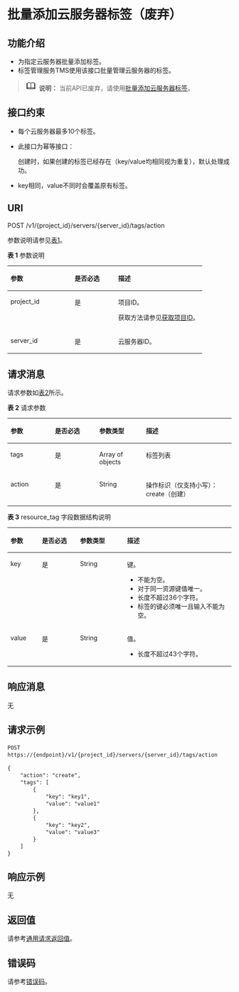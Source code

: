 # 批量添加云服务器标签（废弃）<a name="ecs_02_1407_01"></a>

## 功能介绍<a name="section35847011245"></a>

-   为指定云服务器批量添加标签。
-   标签管理服务TMS使用该接口批量管理云服务器的标签。

>![](public_sys-resources/icon-note.gif) **说明：** 
>当前API已废弃，请使用[批量添加云服务器标签](批量添加云服务器标签.md)。

## 接口约束<a name="section2179161873415"></a>

-   每个云服务器最多10个标签。
-   此接口为幂等接口：

    创建时，如果创建的标签已经存在（key/value均相同视为重复），默认处理成功。

-   key相同，value不同时会覆盖原有标签。

## URI<a name="section16695164917340"></a>

POST /v1/\{project\_id\}/servers/\{server\_id\}/tags/action

参数说明请参见[表1](#table19484740133714)。

**表 1**  参数说明

<a name="table19484740133714"></a>
<table><thead align="left"><tr id="row1351554013716"><th class="cellrowborder" valign="top" width="32.89%" id="mcps1.2.4.1.1"><p id="p7707213"><a name="p7707213"></a><a name="p7707213"></a>参数</p>
</th>
<th class="cellrowborder" valign="top" width="22.37%" id="mcps1.2.4.1.2"><p id="p20304554"><a name="p20304554"></a><a name="p20304554"></a>是否必选</p>
</th>
<th class="cellrowborder" valign="top" width="44.74%" id="mcps1.2.4.1.3"><p id="p34056167"><a name="p34056167"></a><a name="p34056167"></a>描述</p>
</th>
</tr>
</thead>
<tbody><tr id="row251512409371"><td class="cellrowborder" valign="top" width="32.89%" headers="mcps1.2.4.1.1 "><p id="p8515164093713"><a name="p8515164093713"></a><a name="p8515164093713"></a>project_id</p>
</td>
<td class="cellrowborder" valign="top" width="22.37%" headers="mcps1.2.4.1.2 "><p id="p18515240143717"><a name="p18515240143717"></a><a name="p18515240143717"></a>是</p>
</td>
<td class="cellrowborder" valign="top" width="44.74%" headers="mcps1.2.4.1.3 "><p id="p37593705"><a name="p37593705"></a><a name="p37593705"></a>项目ID。</p>
<p id="p1180512217438"><a name="p1180512217438"></a><a name="p1180512217438"></a>获取方法请参见<a href="获取项目ID.md">获取项目ID</a>。</p>
</td>
</tr>
<tr id="row14515124013712"><td class="cellrowborder" valign="top" width="32.89%" headers="mcps1.2.4.1.1 "><p id="p13531204014371"><a name="p13531204014371"></a><a name="p13531204014371"></a>server_id</p>
</td>
<td class="cellrowborder" valign="top" width="22.37%" headers="mcps1.2.4.1.2 "><p id="p3531540183718"><a name="p3531540183718"></a><a name="p3531540183718"></a>是</p>
</td>
<td class="cellrowborder" valign="top" width="44.74%" headers="mcps1.2.4.1.3 "><p id="p17531340143714"><a name="p17531340143714"></a><a name="p17531340143714"></a>云服务器ID。</p>
</td>
</tr>
</tbody>
</table>

## 请求消息<a name="section36878128386"></a>

请求参数如[表2](#table1349994618388)所示。

**表 2**  请求参数

<a name="table1349994618388"></a>
<table><thead align="left"><tr id="row1563944663818"><th class="cellrowborder" valign="top" width="19.801980198019802%" id="mcps1.2.5.1.1"><p id="p17639246103812"><a name="p17639246103812"></a><a name="p17639246103812"></a>参数</p>
</th>
<th class="cellrowborder" valign="top" width="19.801980198019802%" id="mcps1.2.5.1.2"><p id="p363934610388"><a name="p363934610388"></a><a name="p363934610388"></a>是否必选</p>
</th>
<th class="cellrowborder" valign="top" width="20.792079207920793%" id="mcps1.2.5.1.3"><p id="p1763913462389"><a name="p1763913462389"></a><a name="p1763913462389"></a>参数类型</p>
</th>
<th class="cellrowborder" valign="top" width="39.603960396039604%" id="mcps1.2.5.1.4"><p id="p176391446163812"><a name="p176391446163812"></a><a name="p176391446163812"></a>描述</p>
</th>
</tr>
</thead>
<tbody><tr id="row8639846173815"><td class="cellrowborder" valign="top" width="19.801980198019802%" headers="mcps1.2.5.1.1 "><p id="p4639144663820"><a name="p4639144663820"></a><a name="p4639144663820"></a>tags</p>
</td>
<td class="cellrowborder" valign="top" width="19.801980198019802%" headers="mcps1.2.5.1.2 "><p id="p4639154616385"><a name="p4639154616385"></a><a name="p4639154616385"></a>是</p>
</td>
<td class="cellrowborder" valign="top" width="20.792079207920793%" headers="mcps1.2.5.1.3 "><p id="p6639144619381"><a name="p6639144619381"></a><a name="p6639144619381"></a>Array of objects</p>
</td>
<td class="cellrowborder" valign="top" width="39.603960396039604%" headers="mcps1.2.5.1.4 "><p id="p8639114673812"><a name="p8639114673812"></a><a name="p8639114673812"></a>标签列表</p>
</td>
</tr>
<tr id="row18639194633819"><td class="cellrowborder" valign="top" width="19.801980198019802%" headers="mcps1.2.5.1.1 "><p id="p963954619387"><a name="p963954619387"></a><a name="p963954619387"></a>action</p>
</td>
<td class="cellrowborder" valign="top" width="19.801980198019802%" headers="mcps1.2.5.1.2 "><p id="p1963912460389"><a name="p1963912460389"></a><a name="p1963912460389"></a>是</p>
</td>
<td class="cellrowborder" valign="top" width="20.792079207920793%" headers="mcps1.2.5.1.3 "><p id="p1663974615386"><a name="p1663974615386"></a><a name="p1663974615386"></a>String</p>
</td>
<td class="cellrowborder" valign="top" width="39.603960396039604%" headers="mcps1.2.5.1.4 "><p id="p196391465384"><a name="p196391465384"></a><a name="p196391465384"></a>操作标识（仅支持小写）：create（创建）</p>
</td>
</tr>
</tbody>
</table>

**表 3**  resource\_tag 字段数据结构说明

<a name="table1751454617383"></a>
<table><thead align="left"><tr id="row363954653815"><th class="cellrowborder" valign="top" width="14.000000000000002%" id="mcps1.2.5.1.1"><p id="p29592023184516"><a name="p29592023184516"></a><a name="p29592023184516"></a>参数</p>
</th>
<th class="cellrowborder" valign="top" width="17%" id="mcps1.2.5.1.2"><p id="p15959182310455"><a name="p15959182310455"></a><a name="p15959182310455"></a>是否必选</p>
</th>
<th class="cellrowborder" valign="top" width="21%" id="mcps1.2.5.1.3"><p id="p895912318450"><a name="p895912318450"></a><a name="p895912318450"></a>参数类型</p>
</th>
<th class="cellrowborder" valign="top" width="48%" id="mcps1.2.5.1.4"><p id="p995918231454"><a name="p995918231454"></a><a name="p995918231454"></a>描述</p>
</th>
</tr>
</thead>
<tbody><tr id="row15639164653810"><td class="cellrowborder" valign="top" width="14.000000000000002%" headers="mcps1.2.5.1.1 "><p id="p163934643813"><a name="p163934643813"></a><a name="p163934643813"></a>key</p>
</td>
<td class="cellrowborder" valign="top" width="17%" headers="mcps1.2.5.1.2 "><p id="p11639104643815"><a name="p11639104643815"></a><a name="p11639104643815"></a>是</p>
</td>
<td class="cellrowborder" valign="top" width="21%" headers="mcps1.2.5.1.3 "><p id="p1863919468382"><a name="p1863919468382"></a><a name="p1863919468382"></a>String</p>
</td>
<td class="cellrowborder" valign="top" width="48%" headers="mcps1.2.5.1.4 "><p id="p191321456154119"><a name="p191321456154119"></a><a name="p191321456154119"></a>键。</p>
<a name="ul14506057219"></a><a name="ul14506057219"></a><ul id="ul14506057219"><li>不能为空。</li><li>对于同一资源键值唯一。</li><li>长度不超过36个字符。</li><li>标签的键必须唯一且输入不能为空。</li></ul>
</td>
</tr>
<tr id="row963964620389"><td class="cellrowborder" valign="top" width="14.000000000000002%" headers="mcps1.2.5.1.1 "><p id="p66391146173815"><a name="p66391146173815"></a><a name="p66391146173815"></a>value</p>
</td>
<td class="cellrowborder" valign="top" width="17%" headers="mcps1.2.5.1.2 "><p id="p1863917461382"><a name="p1863917461382"></a><a name="p1863917461382"></a>是</p>
</td>
<td class="cellrowborder" valign="top" width="21%" headers="mcps1.2.5.1.3 "><p id="p106396466385"><a name="p106396466385"></a><a name="p106396466385"></a>String</p>
</td>
<td class="cellrowborder" valign="top" width="48%" headers="mcps1.2.5.1.4 "><p id="p822413895013"><a name="p822413895013"></a><a name="p822413895013"></a>值。</p>
<a name="ul91211113214"></a><a name="ul91211113214"></a><ul id="ul91211113214"><li>长度不超过43个字符。</li></ul>
</td>
</tr>
</tbody>
</table>

## 响应消息<a name="section08601336145413"></a>

无

## 请求示例<a name="section105681635543"></a>

```
POST https://{endpoint}/v1/{project_id}/servers/{server_id}/tags/action
```

```
{
    "action": "create",
    "tags": [
        {
            "key": "key1",
            "value": "value1"
        },
        {
            "key": "key2",
            "value": "value3"
        }
    ]
}
```

## 响应示例<a name="section14437257173813"></a>

无

## 返回值<a name="zh-cn_topic_0092803065_ecs_03_0202_section22960139"></a>

请参考[通用请求返回值](通用请求返回值.md)。

## 错误码<a name="zh-cn_topic_0092803065_ecs_03_0601_zh-cn_topic_0057973179_section23611955"></a>

请参考[错误码](错误码.md)。

